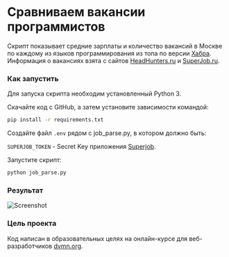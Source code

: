 # Сравниваем вакансии программистов

Скрипт показывает средние зарплаты и количество вакансий в Москве по каждому из языков программирования из топа по версии [Хабра](https://habr.com/ru/company/skillfactory/blog/531360/). Информация о вакансиях взята с сайтов [HeadHunters.ru](https://dev.hh.ru/) и [SuperJob.ru](https://api.superjob.ru/).

### Как запустить

Для запуска скрипта необходим установленный Python 3.

Скачайте код с GitHub, а затем установите зависимости командой:

```bash
pip install -r requirements.txt
```

Создайте файл `.env` рядом с job_parse.py, в котором должно быть:

```SUPERJOB_TOKEN``` - Secret Key приложения [Superjob](https://api.superjob.ru/info/).

Запустите скрипт:

```bash
python job_parse.py
```

### Результат

![Screenshot](https://user-images.githubusercontent.com/80415662/118800524-aeb44b80-b8a8-11eb-9f55-91e23c364f25.png)

### Цель проекта

Код написан в образовательных целях на онлайн-курсе для веб-разработчиков [dvmn.org](https://dvmn.org/).
